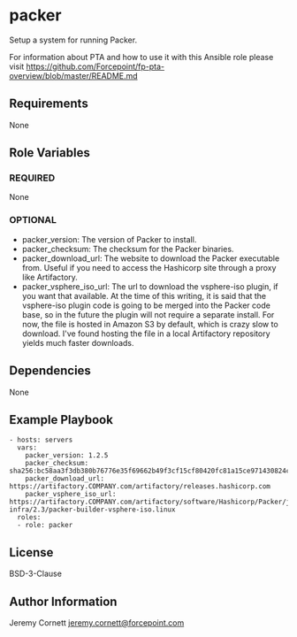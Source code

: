 # packer

Setup a system for running Packer.

For information about PTA and how to use it with this Ansible role please visit https://github.com/Forcepoint/fp-pta-overview/blob/master/README.md

## Requirements

None

## Role Variables

### REQUIRED

None

### OPTIONAL

* packer_version: The version of Packer to install.
* packer_checksum: The checksum for the Packer binaries.
* packer_download_url: The website to download the Packer executable from. 
  Useful if you need to access the Hashicorp site through a proxy like Artifactory.
* packer_vsphere_iso_url: The url to download the vsphere-iso plugin, if you want that available. 
  At the time of this writing, it is said that the vsphere-iso plugin code is going to be merged
  into the Packer code base, so in the future the plugin will not require a separate install. For now,
  the file is hosted in Amazon S3 by default, which is crazy slow to download. 
  I've found hosting the file in a local Artifactory repository yields much faster downloads.

## Dependencies

None

## Example Playbook

    - hosts: servers
      vars:
        packer_version: 1.2.5
        packer_checksum: sha256:bc58aa3f3db380b76776e35f69662b49f3cf15cf80420fc81a15ce971430824c
        packer_download_url: https://artifactory.COMPANY.com/artifactory/releases.hashicorp.com
        packer_vsphere_iso_url: https://artifactory.COMPANY.com/artifactory/software/Hashicorp/Packer/jetbrains-infra/2.3/packer-builder-vsphere-iso.linux
      roles:
      - role: packer

## License

BSD-3-Clause

## Author Information

Jeremy Cornett <jeremy.cornett@forcepoint.com>
